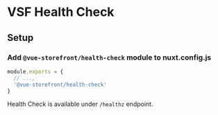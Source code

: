 # VSF Health Check

## Setup

### Add `@vue-storefront/health-check` module to nuxt.config.js

```js
module.exports = {
  // ...,
  '@vue-storefront/health-check'
}
```

Health Check is available under `/healthz` endpoint.
